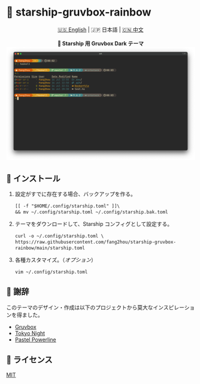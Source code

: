# 🌈 starship-gruvbox-rainbow

<center>
    <div>
       <a href="README.md">🇺🇸 English</a> | 🇯🇵 日本語 | <a href="README_CN.md">🇨🇳 中文</a>
    </div>
    <br>
    <b>🎨 Starship 用 Gruvbox Dark テーマ</b>
    <img src="screenshot.png" />
</center>

## 🚚 インストール

1. 設定がすでに存在する場合、バックアップを作る。

   ```shell
   [[ -f "$HOME/.config/starship.toml" ]]\
   && mv ~/.config/starship.toml ~/.config/starship.bak.toml
   ```

2. テーマをダウンロードして、Starship コンフィグとして設定する。

   ```shell
   curl -o ~/.config/starship.toml \
   https://raw.githubusercontent.com/fang2hou/starship-gruvbox-rainbow/main/starship.toml
   ```

3. 各種カスタマイズ。（_オプション_）
   ```shell
   vim ~/.config/starship.toml
   ```

## 💖 謝辞

このテーマのデザイン・作成は以下のプロジェクトから莫大なインスピレーションを得ました。

- [Gruvbox](https://github.com/morhetz/gruvbox)
- [Tokyo Night](https://starship.rs/presets/tokyo-night.html)
- [Pastel Powerline](https://starship.rs/presets/pastel-powerline.html)

## 🪪 ライセンス

[MIT](LICENSE)

